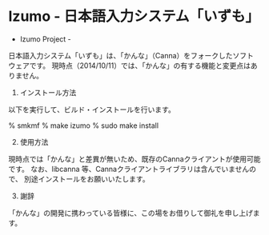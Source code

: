 Izumo - 日本語入力システム「いずも」
=====

- Izumo Project -

日本語入力システム「いずも」は、「かんな」（Canna）をフォークしたソフトウェアです。
現時点（2014/10/11）では、「かんな」の有する機能と変更点はありません。


1. インストール方法

以下を実行して、ビルド・インストールを行います。

  % smkmf
  % make izumo
  % sudo make install


2. 使用方法

現時点では「かんな」と差異が無いため、既存のCannaクライアントが使用可能です。
なお、libcanna 等、Cannaクライアントライブラリは含んでいませんので、
別途インストールをお願いいたします。


3. 謝辞

「かんな」の開発に携わっている皆様に、この場をお借りして御礼を申し上げます。
